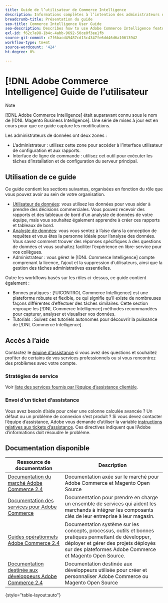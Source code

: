 ```yaml
---
title: Guide de l’utilisateur de Commerce Intelligence
description: Informations complètes à l’intention des administrateurs de données Commerce Intelligence.
breadcrumb-title: Présentation du guide
seo-title: Commerce Intelligence User Guide
seo-description: Describes how to use Adobe Commerce Intelligence features used to gain insights from Adobe Commerce or Magento Open Source data, along with other third-party data sources.
exl-id: f62c7a98-1b4c-4abb-9692-50ce0f3ee1fb
source-git-commit: c7f6bacd49487cd13c4347fe6dd46d6a10613942
workflow-type: tm+mt
source-wordcount: '424'
ht-degree: 0%

---
```



# [!DNL Adobe Commerce Intelligence] Guide de l’utilisateur

>[!NOTE]
>
>[!DNL Adobe Commerce Intelligence] était auparavant connu sous le nom de [!DNL Magento Business Intelligence]. Une série de mises à jour est en cours pour que ce guide capture les modifications.

Les administrateurs de données ont deux zones :

- L’administrateur : utilisez cette zone pour accéder à l’interface utilisateur de configuration et aux rapports.
- Interface de ligne de commande : utilisez cet outil pour exécuter les tâches d’installation et de configuration du serveur principal.

## Utilisation de ce guide

Ce guide contient les sections suivantes, organisées en fonction du rôle que vous pouvez avoir au sein de votre organisation.

- [Utilisateur de données](data-user.md): vous utilisez les données pour vous aider à prendre des décisions commerciales. Vous pouvez recevoir des rapports et des tableaux de bord d’un analyste de données de votre équipe, mais vous souhaitez également apprendre à créer ces rapports et tableaux de bord.
- [Analyste de données](data-analyst.md): vous vous sentez à l’aise dans la conception de requêtes et vous êtes la personne idéale pour l’analyse des données. Vous savez comment trouver des réponses spécifiques à des questions de données et vous souhaitez faciliter l’expérience en libre-service pour vos collègues.
- Administrateur : vous gérez le [!DNL Commerce Intelligence] compte comprenant la licence, l’ajout et la suppression d’utilisateurs, ainsi que la gestion des tâches administratives essentielles.

Outre les workflows basés sur les rôles ci-dessus, ce guide contient également :

- Bonnes pratiques : [!UICONTROL Commerce Intelligence] est une plateforme robuste et flexible, ce qui signifie qu’il existe de nombreuses façons différentes d’effectuer des tâches similaires. Cette section regroupe les [!DNL Commerce Intelligence] méthodes recommandées pour capturer, analyser et visualiser vos données.
- Tutorials : Suivez ces tutoriels autonomes pour découvrir la puissance de [!DNL Commerce Intelligence].

## Accès à l’aide

Contactez le [équipe d&#39;assistance](https://experienceleague.adobe.com/docs/commerce-knowledge-base/kb/troubleshooting/miscellaneous/mbi-service-policies.html) si vous avez des questions et souhaitez profiter de certains de vos services professionnels ou si vous rencontrez des problèmes avec votre compte.

### Stratégies de service

Voir [liste des services fournis par l’équipe d’assistance clientèle](https://experienceleague.adobe.com/docs/commerce-knowledge-base/kb/troubleshooting/miscellaneous/mbi-service-policies.html).

### Envoi d’un ticket d’assistance

Vous avez besoin d’aide pour créer une colonne calculée avancée ? Un défaut ou un problème de connexion s’est produit ? Si vous devez contacter l’équipe d’assistance, Adobe vous demande d’utiliser la variable [instructions relatives aux tickets d’assistance](https://experienceleague.adobe.com/docs/commerce-knowledge-base/kb/troubleshooting/miscellaneous/mbi-service-policies.html). Ces directives indiquent que l’Adobe d’informations doit résoudre le problème.

## Documentation disponible

| Ressource de documentation | Description |
|----------------------- | ----------- |
| [Documentation du marché Adobe Commerce 2.4](https://experienceleague.adobe.com/docs/commerce-admin/user-guides/home.html) | Documentation axée sur le marché pour Adobe Commerce et Magento Open Source |
| [Documentation des services pour Adobe Commerce](https://experienceleague.adobe.com/docs/commerce-merchant-services/user-guides/home.html) | Documentation pour prendre en charge un ensemble de services qui aident les marchands à intégrer les composants clés de leur entreprise à leur magasin. |
| [Guides opérationnels Adobe Commerce 2.4](https://experienceleague.adobe.com/docs/commerce-operations/operational-guides/home.html) | Documentation système sur les concepts, processus, outils et bonnes pratiques permettant de développer, déployer et gérer des projets déployés sur des plateformes Adobe Commerce et Magento Open Source. |
| [Documentation destinée aux développeurs Adobe Commerce 2.4](https://developer.adobe.com/commerce/) | Documentation destinée aux développeurs utilisée pour créer et personnaliser Adobe Commerce ou Magento Open Source |

{style="table-layout:auto"}
